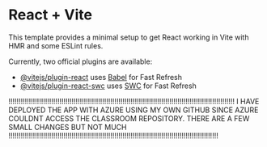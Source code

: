# React + Vite

This template provides a minimal setup to get React working in Vite with HMR and some ESLint rules.

Currently, two official plugins are available:

- [@vitejs/plugin-react](https://github.com/vitejs/vite-plugin-react/blob/main/packages/plugin-react/README.md) uses [Babel](https://babeljs.io/) for Fast Refresh
- [@vitejs/plugin-react-swc](https://github.com/vitejs/vite-plugin-react-swc) uses [SWC](https://swc.rs/) for Fast Refresh

!!!!!!!!!!!!!!!!!!!!!!!!!!!!!!!!!!!!!!!!!!!!!!!!!!!!!!!!!!!!!!!!!!!!!!!!!!!!!!!!!!!!!!!!!!!!!!!!!!!!!!!!!!!!!!!
I HAVE DEPLOYED THE APP WITH AZURE USING MY OWN GITHUB SINCE AZURE COULDNT ACCESS THE CLASSROOM REPOSITORY.
THERE ARE A FEW SMALL CHANGES BUT NOT MUCH
!!!!!!!!!!!!!!!!!!!!!!!!!!!!!!!!!!!!!!!!!!!!!!!!!!!!!!!!!!!!!!!!!!!!!!!!!!!!!!!!!!!!!!!!!!!!!!!!!!!!!!!

